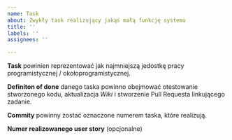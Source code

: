 ```yaml
---
name: Task
about: Zwykły task realizujący jakąś małą funkcję systemu
title: ''
labels: ''
assignees: ''

---
```


**Task** powinien reprezentować jak najmniejszą jedostkę pracy programistycznej / okołoprogramistycznej.

**Definiton of done** danego taska powinno obejmować otestowanie stworzonego kodu, aktualizacja *Wiki* i stworzenie Pull Requesta linkującego zadanie.

**Commity** powinny zostać oznaczone numerem taska, które realizują.

**Numer realizowanego user story** (opcjonalne)
